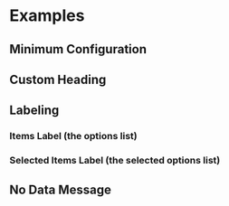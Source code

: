 # Examples

## Minimum Configuration

## Custom Heading

## Labeling

### Items Label (the options list)

### Selected Items Label (the selected options list)

## No Data Message